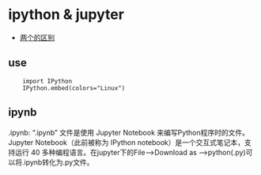 # ipython & jupyter
- [两个的区别](https://zhidao.baidu.com/question/1242805645188455019.html)



## use
```
    import IPython
    IPython.embed(colors="Linux")
```

## ipynb
.ipynb: “.ipynb” 文件是使用 Jupyter Notebook 来编写Python程序时的文件。Jupyter Notebook（此前被称为 IPython notebook）是一个交互式笔记本，支持运行 40 多种编程语言。在jupyter下的File—>Download as —>python(.py)可以将.ipynb转化为.py文件。

